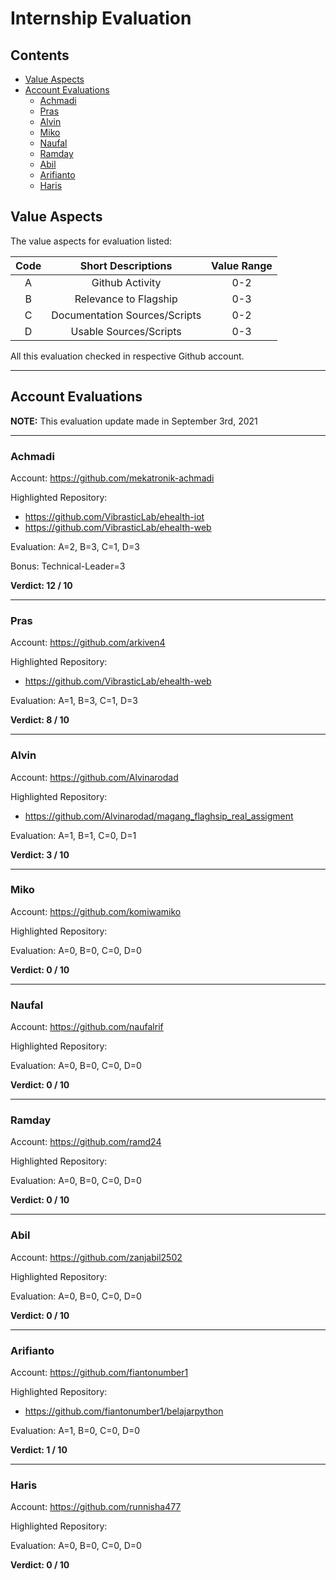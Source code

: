 # Internship Evaluation

## Contents
- [Value Aspects](https://github.com/mekatronik-achmadi/md_tutorial/blob/master/internship/task_0/evaluation.md#value-aspects)
- [Account Evaluations](https://github.com/mekatronik-achmadi/md_tutorial/blob/master/internship/task_0/evaluation.md#account-evaluations)
	+ [Achmadi](https://github.com/mekatronik-achmadi/md_tutorial/blob/master/internship/task_0/evaluation.md#achmadi)
	+ [Pras](https://github.com/mekatronik-achmadi/md_tutorial/blob/master/internship/task_0/evaluation.md#pras)
	+ [Alvin](https://github.com/mekatronik-achmadi/md_tutorial/blob/master/internship/task_0/evaluation.md#alvin)
	+ [Miko](https://github.com/mekatronik-achmadi/md_tutorial/blob/master/internship/task_0/evaluation.md#miko)
	+ [Naufal](https://github.com/mekatronik-achmadi/md_tutorial/blob/master/internship/task_0/evaluation.md#naufal)
	+ [Ramday](https://github.com/mekatronik-achmadi/md_tutorial/blob/master/internship/task_0/evaluation.md#ramday)
	+ [Abil](https://github.com/mekatronik-achmadi/md_tutorial/blob/master/internship/task_0/evaluation.md#abil)
	+ [Arifianto](https://github.com/mekatronik-achmadi/md_tutorial/blob/master/internship/task_0/evaluation.md#arifianto)
	+ [Haris](https://github.com/mekatronik-achmadi/md_tutorial/blob/master/internship/task_0/evaluation.md#haris)

## Value Aspects

The value aspects for evaluation listed:

| Code | Short Descriptions | Value Range |
|:----:|:-----------------:|:-----------:|
| A | Github Activity | 0-2 |
| B | Relevance to Flagship | 0-3 |
| C | Documentation Sources/Scripts | 0-2 |
| D | Usable Sources/Scripts | 0-3 |

All this evaluation checked in respective Github account.

---

## Account Evaluations

**NOTE:** This evaluation update made in September 3rd, 2021

---

### Achmadi

Account: https://github.com/mekatronik-achmadi

Highlighted Repository:
- https://github.com/VibrasticLab/ehealth-iot
- https://github.com/VibrasticLab/ehealth-web

Evaluation: A=2, B=3, C=1, D=3

Bonus: Technical-Leader=3

**Verdict: 12 / 10**

---

### Pras

Account: https://github.com/arkiven4

Highlighted Repository:
- https://github.com/VibrasticLab/ehealth-web

Evaluation: A=1, B=3, C=1, D=3

**Verdict: 8 / 10**

---

### Alvin

Account: https://github.com/Alvinarodad

Highlighted Repository:
- https://github.com/Alvinarodad/magang_flaghsip_real_assigment

Evaluation: A=1, B=1, C=0, D=1

**Verdict: 3 / 10**

---

### Miko

Account: https://github.com/komiwamiko

Highlighted Repository:

Evaluation: A=0, B=0, C=0, D=0

**Verdict: 0 / 10**

---

### Naufal

Account: https://github.com/naufalrif

Highlighted Repository:

Evaluation: A=0, B=0, C=0, D=0

**Verdict: 0 / 10**

---

### Ramday

Account: https://github.com/ramd24

Highlighted Repository:

Evaluation: A=0, B=0, C=0, D=0

**Verdict: 0 / 10**

---

### Abil

Account: https://github.com/zanjabil2502

Highlighted Repository:

Evaluation: A=0, B=0, C=0, D=0

**Verdict: 0 / 10**

---

### Arifianto

Account: https://github.com/fiantonumber1

Highlighted Repository:
- https://github.com/fiantonumber1/belajarpython

Evaluation: A=1, B=0, C=0, D=0

**Verdict: 1 / 10**

---

### Haris

Account: https://github.com/runnisha477

Highlighted Repository:

Evaluation: A=0, B=0, C=0, D=0

**Verdict: 0 / 10**
